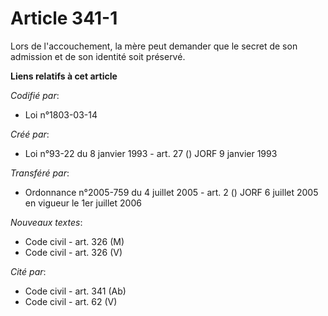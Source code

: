 # Article 341-1

Lors de l'accouchement, la mère peut demander que le secret de son admission et de son identité soit préservé.

**Liens relatifs à cet article**

_Codifié par_:

  - Loi n°1803-03-14

_Créé par_:

  - Loi n°93-22 du 8 janvier 1993 - art. 27 () JORF 9 janvier 1993

_Transféré par_:

  - Ordonnance n°2005-759 du 4 juillet 2005 - art. 2 () JORF 6 juillet 2005 en vigueur le 1er juillet 2006

_Nouveaux textes_:

  - Code civil - art. 326 (M)
  - Code civil - art. 326 (V)

_Cité par_:

  - Code civil - art. 341 (Ab)
  - Code civil - art. 62 (V)
